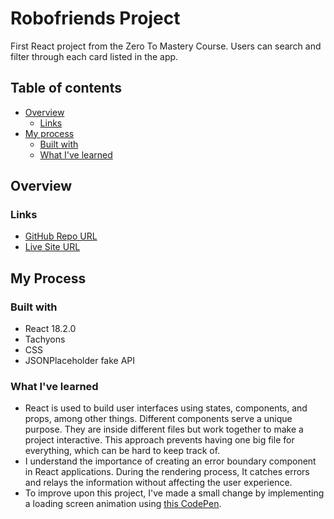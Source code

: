  # Robofriends Project

First React project from the Zero To Mastery Course. Users can search and filter through each card listed in the app. 

## Table of contents
- [Overview](#overview)
  - [Links](#links)
- [My process](#my-process)
  - [Built with](#built-with)
  - [What I've learned](#what-i've-learned)
## Overview
### Links

- [GitHub Repo URL](https://github.com/adrvnc/learn-react-robofriends-project)
- [Live Site URL](https://adrvnc.github.io/learn-react-robofriends-project/)
## My Process
### Built with 

- React 18.2.0
- Tachyons  
- CSS 
- JSONPlaceholder fake API 
### What I've learned 

- React is used to build user interfaces using states, components, and props, among other things. Different components serve a unique purpose. They are inside different files but work together to make a project interactive. This approach prevents having one big file for everything, which can be hard to keep track of. 
- I understand the importance of creating an error boundary component in React applications. During the rendering process, It catches errors and relays the information without affecting the user experience. 
- To improve upon this project, I've made a small change by implementing a loading screen animation using [this CodePen](https://codepen.io/Freeps2/pen/vYzVKNw). 
